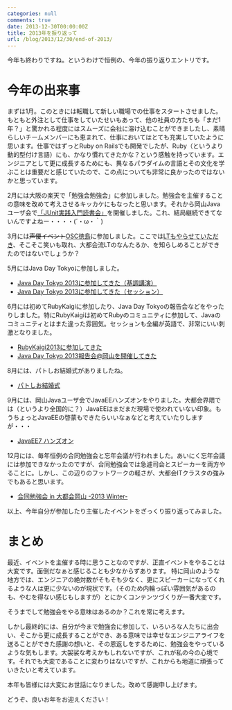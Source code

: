 ```yaml
---
categories: null
comments: true
date: 2013-12-30T00:00:00Z
title: 2013年を振り返って
url: /blog/2013/12/30/end-of-2013/
---
```


今年も終わりですね。というわけで恒例の、今年の振り返りエントリです。

# 今年の出来事

まずは1月。このときには転職して新しい職場での仕事をスタートさせました。もともと外注として仕事をしていたせいもあって、他の社員の方たちも「まだ1年？」と驚かれる程度にはスムーズに会社に溶け込むことができましたし、素晴らしいチームメンバーにも恵まれて、仕事においてはとても充実していたように思います。仕事ではずっとRuby on Railsでも開発でしたが、Ruby（というより動的型付け言語）にも、かなり慣れてきたかな？という感触を持っています。エンジニアとして更に成長するためにも、異なるパラダイムの言語とその文化を学ぶことは重要だと感じていたので、この点についても非常に良かったのではないかと思っています。

2月には大阪の楽天で「勉強会勉強会」に参加しました。勉強会を主催することの意味を改めて考えさせるキッカケにもなったと思います。それから岡山Javaユーザ会で[「JUnit実践入門読書会」](http://atnd.org/events/34885)を開催しました。これ、結局継続できてないんですよねー・・・・(´・ω・｀)

3月には<strike>声優イベント</strike>[OSC徳島](http://www.ospn.jp/osc2013-tokushima/)に参加しました。ここでは[LTもやらせていただき](https://www.ospn.jp/osc2013-tokushima/modules/eguide/event.php?eid=13)、そこそこ笑いも取れ、大都会流LTのなんたるか、を知らしめることができたのではないでしょうか？

5月にはJava Day Tokyoに参加しました。

* [Java Day Tokyo 2013に参加してきた（基調講演）](http://zephiransas.github.io/blog/2013/05/16/javadaytokyo2013/)
* [Java Day Tokyo 2013に参加してきた（セッション）](http://zephiransas.github.io/blog/2013/05/19/javadaytokyo2/)

6月には初めてRubyKaigiに参加したり、Java Day Tokyoの報告会などをやったりしました。特にRubyKaigiは初めてRubyのコミュニティに参加して、Javaのコミュニティとはまた違った雰囲気。セッションも全編が英語で、非常にいい刺激となりました。

* [RubyKaigi2013に参加してきた](http://zephiransas.github.io/blog/2013/06/04/attended-rubykaigi2013/)
* [Java Day Tokyo 2013報告会@岡山を開催してきた](http://zephiransas.github.io/blog/2013/06/18/jdt2013-okayama-report/)

8月には、パトしお結婚式がありましたね。

* [パトしお結婚式](http://www.flickr.com/photos/zephiransas/sets/72157636266357133/)

9月には、岡山Javaユーザ会でJavaEEハンズオンをやりました。大都会界隈では（というより全国的に？）JavaEEはまだまだ現場で使われていない印象。もうちょっとJavaEEの啓蒙もできたらいいなぁなどと考えていたりしますが・・・

* [JavaEE7 ハンズオン](http://local.aguuu.com/events/21329)

12月には、毎年恒例の合同勉強会と忘年会議が行われました。あいにく忘年会議には参加できなかったのですが、合同勉強会では急遽司会とスピーカーを両方やることに。しかし、この辺りのフットワークの軽さが、大都会ITクラスタの強みでもあると思います。

* [合同勉強会 in 大都会岡山 -2013 Winter-](http://www.flickr.com/photos/zephiransas/sets/72157638821751894/)

以上、今年自分が参加したり主催したイベントをざっくり振り返ってみました。

# まとめ

最近、イベントを主催する時に思うことなのですが、正直イベントをやることは大変です。面倒だなぁと感じることも少なからずあります。
特に岡山のような地方では、エンジニアの絶対数がそもそも少なく、更にスピーカーになってくれるような人は更に少ないのが現状です。（そのため内輪っぽい雰囲気があるのも、やむを得ない感じもしますが）とにかくコンテンツづくりが一番大変です。

そうまでして勉強会をやる意味はあるのか？これを常に考えます。

しかし最終的には、自分が今まで勉強会に参加して、いろいろな人たちに出会い、そこから更に成長することができ、ある意味では幸せなエンジニアライフを送ることができた感謝の想いと、その恩返しをするために、勉強会をやっているような気もします。大袈裟な考えかもしれないですが、これが私の今の心境です。それでも大変であることに変わりはないですが、これからも地道に頑張っていきたいと考えています。

本年も皆様には大変にお世話になりました。改めて感謝申し上げます。

どうぞ、良いお年をお迎えください！
